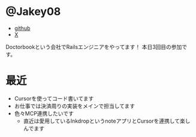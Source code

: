 # @Jakey08

- [github](https://github.com/Jakey08)
- [X](https://x.com/jakey_web)


Doctorbookという会社でRailsエンジニアをやってます！
本日3回目の参加です。

# 最近
- Cursorを使ってコード書いてます
- お仕事では決済周りの実装をメインで担当してます
- 色々MCP連携したいです
  - 直近は愛用しているInkdropというnoteアプリとCursorを連携して楽しんでます
